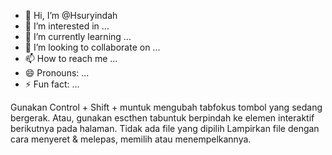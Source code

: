 - 👋 Hi, I’m @Hsuryindah
- 👀 I’m interested in ...
- 🌱 I’m currently learning ...
- 💞️ I’m looking to collaborate on ...
- 📫 How to reach me ...
- 😄 Pronouns: ...
- ⚡ Fun fact: ...

<!---
Hsuryindah/Hsuryindah is a ✨ special ✨ repository because its `README.md` (this file) appears on your GitHub profile.
You can click the Preview link to take a look at your changes.
--->
Gunakan Control + Shift + muntuk mengubah tabfokus tombol yang sedang bergerak. Atau, gunakan escthen tabuntuk berpindah ke elemen interaktif berikutnya pada halaman.
Tidak ada file yang dipilih
Lampirkan file dengan cara menyeret & melepas, memilih atau menempelkannya.

